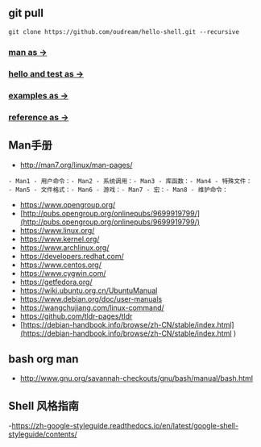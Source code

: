 ## git pull

```shell script
git clone https://github.com/oudream/hello-shell.git --recursive
```

### [man as ->](./man)

### [hello and test as ->](./hello)

### [examples as ->](./examples)

### [reference as ->](./hello)

## Man手册

- http://man7.org/linux/man-pages/
```
- Man1 - 用户命令：- Man2 - 系统调用：- Man3 - 库函数：- Man4 - 特殊文件：
- Man5 - 文件格式：- Man6 - 游戏：- Man7 - 宏：- Man8 - 维护命令：
```      
- [https://www.opengroup.org/                      ](https://www.opengroup.org/                      )
- [http://pubs.opengroup.org/onlinepubs/9699919799/](http://pubs.opengroup.org/onlinepubs/9699919799/)
- [https://www.linux.org/                          ](https://www.linux.org/                          )
- [https://www.kernel.org/                         ](https://www.kernel.org/                         )
- [https://www.archlinux.org/                      ](https://www.archlinux.org/                      )
- [https://developers.redhat.com/                  ](https://developers.redhat.com/                  )
- [https://www.centos.org/                         ](https://www.centos.org/                         )
- [https://www.cygwin.com/                         ](https://www.cygwin.com/                         )
- [https://getfedora.org/                          ](https://getfedora.org/                          )
- [https://wiki.ubuntu.org.cn/UbuntuManual         ](https://wiki.ubuntu.org.cn/UbuntuManual         )
- [https://www.debian.org/doc/user-manuals         ](https://www.debian.org/doc/user-manuals         )
- [https://wangchujiang.com/linux-command/         ](https://wangchujiang.com/linux-command/         )
- [https://github.com/tldr-pages/tldr              ](https://github.com/tldr-pages/tldr              )
- [https://debian-handbook.info/browse/zh-CN/stable/index.html](https://debian-handbook.info/browse/zh-CN/stable/index.html                      )

## bash org man
- http://www.gnu.org/savannah-checkouts/gnu/bash/manual/bash.html

## Shell 风格指南
-https://zh-google-styleguide.readthedocs.io/en/latest/google-shell-styleguide/contents/
